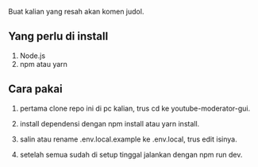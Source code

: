 Buat kalian yang resah akan komen judol.

## Yang perlu di install
1. Node.js
2. npm atau yarn

## Cara pakai

1. pertama clone repo ini di pc kalian, trus cd ke youtube-moderator-gui.

2. install dependensi dengan npm install atau yarn install.

3. salin atau rename .env.local.example ke .env.local, trus edit isinya.

4. setelah semua sudah di setup tinggal jalankan dengan npm run dev.